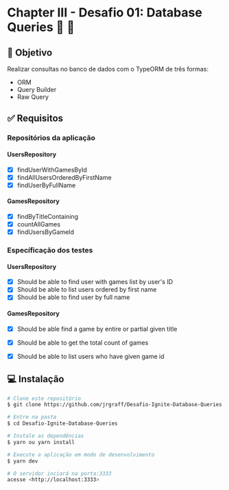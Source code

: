 #  Chapter III - Desafio 01: Database Queries :rocket: :purple_heart:

## :dart: Objetivo

Realizar consultas no banco de dados com o TypeORM de três formas:

- ORM
- Query Builder
- Raw Query

## :white_check_mark: Requisitos

### Repositórios da aplicação

#### UsersRepository
- [x] findUserWithGamesById
- [x] findAllUsersOrderedByFirstName
- [x] findUserByFullName

#### GamesRepository
- [x] findByTitleContaining
- [x] countAllGames
- [x] findUsersByGameId

### Específicação dos testes

#### UsersRepository
- [x] Should be able to find user with games list by user's ID
- [x] Should be able to list users ordered by first name
- [x] Should be able to find user by full name

#### GamesRepository
- [x] Should be able find a game by entire or partial given title
- [x] Should be able to get the total count of games
- [x] Should be able to list users who have given game id


## :computer: Instalação ##

```bash
# Clone este repositório
$ git clone https://github.com/jrgraff/Desafio-Ignite-Database-Queries.git

# Entre na pasta
$ cd Desafio-Ignite-Database-Queries

# Instale as dependências
$ yarn ou yarn install

# Execute a aplicação em modo de desenvolvimento
$ yarn dev

# O servidor inciará na porta:3333
acesse <http://localhost:3333>
```
